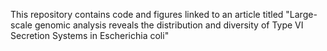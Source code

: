 This repository contains code and figures linked to an article titled "Large-scale genomic analysis reveals the distribution and diversity of Type VI Secretion Systems in Escherichia coli" 
